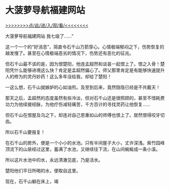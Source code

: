 # 大菠萝导航福建网站

<a href="https://8h9e.vip/">>>>>>>>>点/此/进/入/观/看/<<<<<<<<</a>

大菠萝导航福建网站
我七级了……”

这一个一个的“好消息”，简直令石千山万箭穿心。心情极端郁闷之下，伤势恢复的越发慢了。甚至在心情极端恶劣的情况下，伤势还有恶化的征兆。

但石千山最不该的是，因为恨楚阳，他连孟超然和谈昙一起恨上了。恨之入骨！楚阳凭什么能够进境这么快？肯定是孟超然偏心了。师父那里肯定是有能够快速提升人的修为的灵丹妙药！这么多年没给我，却给了楚阳！

一这么想，石千山就嫉妒的心如油煎。及至到后来，竟然隐隐已经是不共戴天！

那天之后，孟超然的态度虽然有些冷淡，但对石千山还是很照顾的，甚至不惜耗费功力为他续接经脉，为他疗伤减轻痛苦，千方百计的寻找灵药让他恢复……

但石千山在恨屋及乌之下，却连对自己恩重如山的师傅也恨上了。居然恨得咬牙切齿。

所以石千山要报复！

在石千山的房外，便是一个小小的水池。只有半间屋子大小，丈许深浅。紫竹园峰顶流下的山泉经过这里，蓄满了水池，又继续往下流，在山间蜿蜒成一条小溪。

所以这片水池中的水，永远清澈见底，乃是活水。

楚阳他们平日所喝的水，便取自这里。

现在，石千山躺在床上，竭
